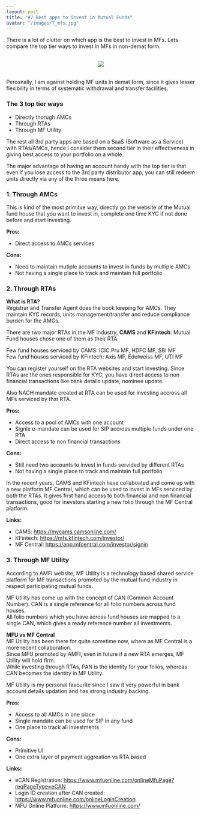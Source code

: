```yaml
---
layout: post
title: "#7 Best apps to invest in Mutual Funds"
avatar: "/images/7_mfs.jpg"
---
```


There is a lot of clutter on which app is the best to invest in MFs. Lets compare the top tier ways to invest in MFs in non-demat form.

<br/>
<div style="text-align:center"><img src="{{ site.baseurl }}/images/7_mfs.jpg" /></div>
<br/>

Perosnally, I am against holding MF units in demat form, since it gives lesser flexibility in terms of systematic withdrawal and transfer facilities.

### The 3 top tier ways
* Directly thorugh AMCs
* Through RTAs
* Through MF Utility

The rest all 3rd party apps are based on a SaaS (Software as a Service) with RTAs/AMCs, hence I consider them second tier in their effectiveness in giving best access to your portfolio on a whole.

The major advantage of having an account handy with the top tier is that even if you lose access to the 3rd party distributor app, you can still redeem units directly via any of the three means here.

### 1. Through AMCs
This is kind of the most primitve way, directly go the website of the Mutual fund house that you want to invest in, complete one time KYC if not done before and start investing.

<b>Pros:</b>
* Direct access to AMCs services

<b>Cons:</b>
* Need to maintain mutiple accounts to invest in funds by multiple AMCs
* Not having a single place to track and maintain full portfolio

### 2. Through RTAs

<b>What is RTA?</b> <br>
Registrar and Transfer Agent does the book keeping for AMCs. They maintain KYC records, units management/transfer and reduce compliance burden for the AMCs.

There are two major RTAs in the MF industry, <b>CAMS</b> and <b>KFintech</b>. Mutual Fund houses chose one of them as their RTA.

Few fund houses serviced by CAMS: ICIC Pru MF, HDFC MF, SBI MF <br>
Few fund houses serviced by KFintech: Axis MF, Edelweiss MF, UTI MF

You can register yourself on the RTA websites and start investing. Since RTAs are the ones responsible for KYC, you have direct access to non financial transactions like bank details update, nominee update.

Also NACH mandate created at RTA can be used for investing accross all MFs serviced by that RTA.

<b>Pros:</b>
* Access to a pool of AMCs with one account
* Signle e-mandate can be used for SIP accross multiple funds under one RTA
* Direct access to non financial transactions

<b>Cons:</b>
* Still need two accounts to invest in funds servided by different RTAs
* Not having a single place to track and maintain full portfolio

In the recent years, CAMS and KFintech have collaboated and come up with a new platform MF Central, which can be used to invest in MFs serviced by both the RTAs. It gives first hand access to both financial and non financial transactions, good for inevstors starting a new folio through the MF Central platform.

<b>Links:</b>
* CAMS: <a href="https://mycams.camsonline.com/" target="_blank">https://mycams.camsonline.com/</a>
* KFintech: <a href="https://mfs.kfintech.com/investor/" target="_blank">https://mfs.kfintech.com/investor/</a>
<a></a>
* MF Central: <a href="https://app.mfcentral.com/investor/signin" target="_blank">https://app.mfcentral.com/investor/signin</a>

### 3. Through MF Utility
According to AMFI website, MF Utility is a technology based shared service platform for MF transactions promoted by the mutual fund industry in respect participating mutual funds.

MF Utility has come up with the concept of CAN (Common Account Number). CAN is a single reference for all folio numbers across fund houses. <br>
All folio numbers which you have across fund houses are mapped to a single CAN, which gives a ready reference number all investments.

<b> MFU vs MF Central </b> <br>
MF Utility has been there for quite sometime now, where as MF Central is a more recent collaboration.<br>
Since MFU promoted by AMFI, even in future if a new RTA emerges, MF Utility will hold firm.<br>
While investing through RTAs, PAN is the identity for your folios, whereas CAN becomes the identity in MF Utility.

MF Utility is my personal favourite since I saw it very powerful in bank account details updation and has strong industry backing.

<b>Pros:</b>
* Access to all AMCs in one place
* Single mandate can be used for SIP in any fund
* One place to track all investments

<b>Cons:</b>
* Primitive UI
* One extra layer of payment aggreation vs RTA based

<b>Links:</b>
* eCAN Registration: <a href="https://www.mfuonline.com/onlineMfuPage?reqPageType=eCAN" target="_blank">https://www.mfuonline.com/onlineMfuPage?reqPageType=eCAN</a>
* Login ID creation after CAN created: <a href="https://www.mfuonline.com/onlineLoginCreation" target="_blank">https://www.mfuonline.com/onlineLoginCreation</a>
* MFU Online Platform: <a href="https://www.mfuonline.com/" target="_blank">https://www.mfuonline.com/</a>
